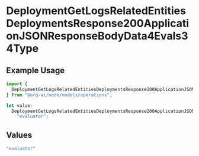 # DeploymentGetLogsRelatedEntitiesDeploymentsResponse200ApplicationJSONResponseBodyData4Evals34Type

## Example Usage

```typescript
import {
  DeploymentGetLogsRelatedEntitiesDeploymentsResponse200ApplicationJSONResponseBodyData4Evals34Type,
} from "@orq-ai/node/models/operations";

let value:
  DeploymentGetLogsRelatedEntitiesDeploymentsResponse200ApplicationJSONResponseBodyData4Evals34Type =
    "evaluator";
```

## Values

```typescript
"evaluator"
```